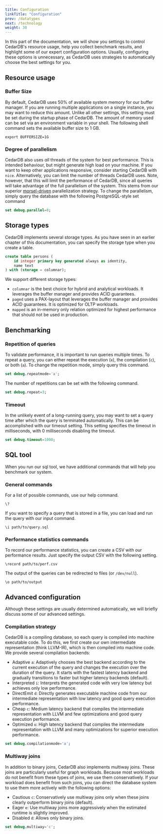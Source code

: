 ```yaml
---
title: Configuration
linkTitle: "Configuration"
prev: /datatypes
next: /technology
weight: 30
---
```


In this part of the documentation, we will show you settings to control CedarDB's resource usage, help you collect benchmark results, and highlight some of our expert configuration options.
Usually, configuring these options is unnecessary, as CedarDB uses strategies to automatically choose the best settings for you.


## Resource usage

### Buffer Size

By default, CedarDB uses 50% of available system memory for our buffer manager.
If you are running multiple applications on a single instance, you may want to reduce this amount.
Unlike all other settings, this setting must be set during the startup phase of CedarDB.
The amount of memory used can be set via an environment variable in your shell.
The following shell command sets the available buffer size to 1 GB.

```shell
export BUFFERSIZE=1G
```

### Degree of parallelism

CedarDB also uses *all* threads of the system for best performance.
This is intended behaviour, but might generate high load on your machine.
If you want to keep other applications responsive, consider starting CedarDB with `nice`.
Alternatively, you can limit the number of threads CedarDB uses.
Note, however, that this will limit the performance of CedarDB, since all queries will take advantage of the full parallelism of the system.
This stems from our superior [morsel-driven](https://db.in.tum.de/~leis/papers/morsels.pdf) parallelization strategy.
To change the parallelism, simply query the database with the following PostgreSQL-style set command

```sql
set debug.parallel=8;
```

## Storage types

CedarDB implements several storage types.
As you have seen in an earlier chapter of this documentation, you can specify the storage type when you create a table.

```sql
create table persons (
    id integer primary key generated always as identity,
    name text
) with (storage = columnar);
```

We support different storage types:
  - `columnar` is the best choice for hybrid and analytical workloads. It leverages the buffer manager and provides ACID guarantees.
  - `paged` uses a PAX-layout that leverages the buffer manager and provides ACID guarantees. It is optimized for OLTP workloads.
  - `mapped` is an in-memory only relation optimized for highest performance that should not be used in production.


## Benchmarking


### Repetition of queries

To validate performance, it is important to run queries multiple times.
To repeat a query, you can either repeat the execution (`e`), the compilation (`c`), or both (`a`).
To change the repetition mode, simply query this command.

```sql
set debug.repeatmode='a';
```

The number of repetitions can be set with the following command.

```sql
set debug.repeat=3;
```


### Timeout

In the unlikely event of a long-running query, you may want to set a query time after which the query is terminated automatically.
This can be accomplished with our timeout setting.
This setting specifies the timeout in milliseconds, with 0 milliseconds disabling the timeout.

```sql
set debug.timeout=1000;
```

## SQL tool

When you run our sql tool, we have additional commands that will help you benchmark our system.

### General commands

For a list of possible commands, use our help command.

```
\?
```

If you want to specify a query that is stored in a file, you can load and run the query with our input command.

```
\i path/to/query.sql
```


### Performance statistics commands


To record our performance statistics, you can create a CSV with our performance results.
Just specify the output CSV with the following setting.

```
\record path/to/perf.csv
```


The output of the queries can be redirected to files (or `/dev/null`).

```
\o path/to/output
```


## Advanced configuration

Although these settings are usually determined automatically, we will briefly discuss some of our advanced settings.

### Compilation strategy

CedarDB is a compiling database, so each query is compiled into machine executable code.
To do this, we first create our own intermediate representation (think LLVM-IR), which is then compiled into machine code.
We provide several compilation backends:
  - Adaptive `a`: Adaptively chooses the best backend according to the current execution of the query and changes the execution over the duration of the query. It starts with the fastest latency backend and gradually transitions to faster but higher latency backends (default).
  - Interpreted `i`: Interprets the generated code with very low latency but achieves only low performance.
  - DirectEmit `d`: Directly generates executable machine code from our intermediate representation with low latency and good query execution performance.
  - Cheap `c`: Medium latency backend that compiles the intermediate representation with LLVM and few optimizations and good query execution performance.
  - Optimized `o`: High latency backend that compiles the intermediate representation with LLVM and many optimizations for superior execution performance.


```sql
set debug.compilationmode='a';
```

### Multiway joins

In addition to binary joins, CedarDB also implements multiway joins.
These joins are particularly useful for graph workloads.
Because most workloads do not benefit from these types of joins, we use them conservatively.
If your workload does benefit from such joins, you can direct the database system to use them more actively with the following options:
  - Cautious `c`: Conservatively use multiway joins only when these joins clearly outperform binary joins (default).
  - Eager `e`: Use multiway joins more aggressively when the estimated runtime is slightly improved.
  - Disabled `d`: Allows only binary joins.

```sql
set debug.multiway='c';
```

